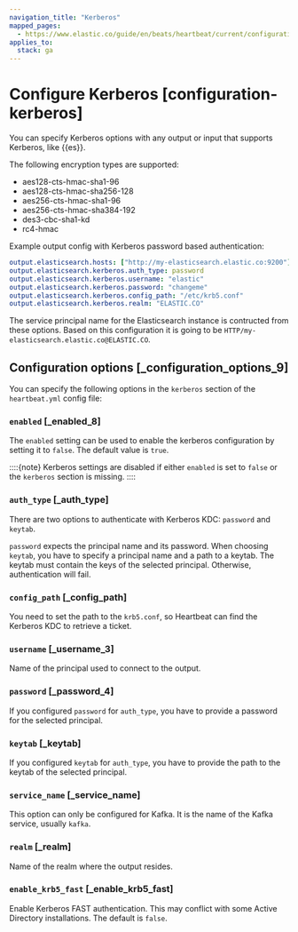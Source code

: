 ```yaml
---
navigation_title: "Kerberos"
mapped_pages:
  - https://www.elastic.co/guide/en/beats/heartbeat/current/configuration-kerberos.html
applies_to:
  stack: ga
---
```


# Configure Kerberos [configuration-kerberos]


You can specify Kerberos options with any output or input that supports Kerberos, like {{es}}.

The following encryption types are supported:

* aes128-cts-hmac-sha1-96
* aes128-cts-hmac-sha256-128
* aes256-cts-hmac-sha1-96
* aes256-cts-hmac-sha384-192
* des3-cbc-sha1-kd
* rc4-hmac

Example output config with Kerberos password based authentication:

```yaml
output.elasticsearch.hosts: ["http://my-elasticsearch.elastic.co:9200"]
output.elasticsearch.kerberos.auth_type: password
output.elasticsearch.kerberos.username: "elastic"
output.elasticsearch.kerberos.password: "changeme"
output.elasticsearch.kerberos.config_path: "/etc/krb5.conf"
output.elasticsearch.kerberos.realm: "ELASTIC.CO"
```

The service principal name for the Elasticsearch instance is contructed from these options. Based on this configuration it is going to be `HTTP/my-elasticsearch.elastic.co@ELASTIC.CO`.


## Configuration options [_configuration_options_9]

You can specify the following options in the `kerberos` section of the `heartbeat.yml` config file:


### `enabled` [_enabled_8]

The `enabled` setting can be used to enable the kerberos configuration by setting it to `false`. The default value is `true`.

::::{note}
Kerberos settings are disabled if either `enabled` is set to `false` or the `kerberos` section is missing.
::::



### `auth_type` [_auth_type]

There are two options to authenticate with Kerberos KDC: `password` and `keytab`.

`password` expects the principal name and its password. When choosing `keytab`, you have to specify a principal name and a path to a keytab. The keytab must contain the keys of the selected principal. Otherwise, authentication will fail.


### `config_path` [_config_path]

You need to set the path to the `krb5.conf`, so Heartbeat can find the Kerberos KDC to retrieve a ticket.


### `username` [_username_3]

Name of the principal used to connect to the output.


### `password` [_password_4]

If you configured `password` for `auth_type`, you have to provide a password for the selected principal.


### `keytab` [_keytab]

If you configured `keytab` for `auth_type`, you have to provide the path to the keytab of the selected principal.


### `service_name` [_service_name]

This option can only be configured for Kafka. It is the name of the Kafka service, usually `kafka`.


### `realm` [_realm]

Name of the realm where the output resides.


### `enable_krb5_fast` [_enable_krb5_fast]

Enable Kerberos FAST authentication. This may conflict with some Active Directory installations. The default is `false`.


